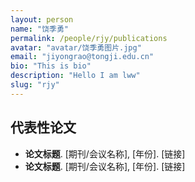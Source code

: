 ```yaml
---
layout: person
name: "饶季勇"
permalink: /people/rjy/publications
avatar: "avatar/饶季勇图片.jpg"
email: "jiyongrao@tongji.edu.cn"
bio: "This is bio"
description: "Hello I am lww"
slug: "rjy"
---
```



## 代表性论文

- **论文标题**. [期刊/会议名称], [年份]. [链接]
- **论文标题**. [期刊/会议名称], [年份]. [链接]